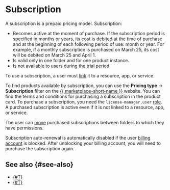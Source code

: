 # Subscription

A subscription is a prepaid pricing model. Subscription:
* Becomes active at the moment of purchase. If the subscription period is specified in months or years, its cost is debited at the time of purchase and at the beginning of each following period of use: month or year. For example, if a monthly subscription is purchased on March 25, its cost will be debited on March 25 and April 1.
* Is valid only in one folder and for one product instance.
* Is not available to users during the [trial period](../../../billing/concepts/trial-period.md).

To use a subscription, a user must [link](../../operations/users/lock-subscription.md) it to a resource, app, or service.

To find products available by subscription, you can use the **Pricing type** → **Subscription** filter on the [{{ marketplace-short-name }}](/marketplace) website. You can find the terms and conditions for purchasing a subscription in the product card. To purchase a subscription, you need the `license-manager.user` [role](../../security/index.md). A purchased subscription is active even if it is not linked to a resource, app, or service.

The user can [move](../../operations/users/move-subscription.md) purchased subscriptions between folders to which they have permissions.

Subscription auto-renewal is automatically disabled if the user [billing account](../../../billing/concepts/billing-account.md) is blocked. After unblocking your billing account, you will need to purchase the subscription again.

## See also {#see-also}

* [{#T}](../../operations/users/buy-subscription.md)
* [{#T}](../../operations/users/cancel-subscription.md)

